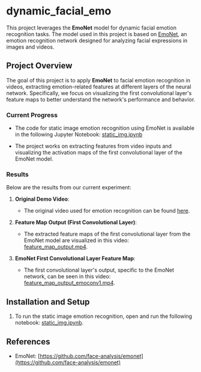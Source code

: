 # dynamic_facial_emo

This project leverages the **EmoNet** model for dynamic facial emotion recognition tasks. The model used in this project is based on [EmoNet](https://github.com/face-analysis/emonet), an emotion recognition network designed for analyzing facial expressions in images and videos.

## Project Overview

The goal of this project is to apply **EmoNet** to facial emotion recognition in videos, extracting emotion-related features at different layers of the neural network. Specifically, we focus on visualizing the first convolutional layer's feature maps to better understand the network's performance and behavior.

### Current Progress

- The code for static image emotion recognition using EmoNet is available in the following Jupyter Notebook:
  [static_img.ipynb](https://github.com/AaronZheng87/dynamic_facial_emo/blob/main/emonet/static_img.ipynb)
  
- The project works on extracting features from video inputs and visualizing the activation maps of the first convolutional layer of the EmoNet model.

### Results

Below are the results from our current experiment:

1. **Original Demo Video**:  
   - The original video used for emotion recognition can be found [here](https://github.com/AaronZheng87/dynamic_facial_emo/blob/main/emonet/data/demo_video/demo.mp4).

2. **Feature Map Output (First Convolutional Layer)**:  
   - The extracted feature maps of the first convolutional layer from the EmoNet model are visualized in this video:  
   [feature_map_output.mp4](https://github.com/AaronZheng87/dynamic_facial_emo/blob/main/emonet/data/output_demo/feature_map_output.mp4).
   
3. **EmoNet First Convolutional Layer Feature Map**:  
   - The first convolutional layer's output, specific to the EmoNet network, can be seen in this video:  
   [feature_map_output_emoconv1.mp4](https://github.com/AaronZheng87/dynamic_facial_emo/blob/main/emonet/data/output_demo/feature_map_output_emoconv1.mp4).

## Installation and Setup

1. To run the static image emotion recognition, open and run the following notebook:
    [static_img.ipynb](https://github.com/AaronZheng87/dynamic_facial_emo/blob/main/emonet/static_img.ipynb).
    

## References

- EmoNet: [https://github.com/face-analysis/emonet](https://github.com/face-analysis/emonet)

